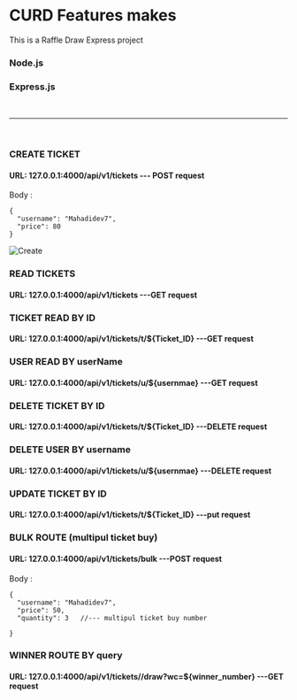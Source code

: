 
# CURD Features makes
This is a Raffle Draw Express project

### Node.js
### Express.js

<br />
<hr />
<br />

### CREATE TICKET
#### URL: 127.0.0.1:4000/api/v1/tickets  --- POST request
  Body :
  ```
  {
    "username": "Mahadidev7",
    "price": 80
  }
  ```
![Create](https://i.ibb.co/k6C4ddP/Screenshot-1.png)

### READ TICKETS
#### URL: 127.0.0.1:4000/api/v1/tickets   ---GET request

### TICKET READ BY ID
#### URL: 127.0.0.1:4000/api/v1/tickets/t/${Ticket_ID}   ---GET request

### USER READ BY userName
#### URL: 127.0.0.1:4000/api/v1/tickets/u/${usernmae}   ---GET request

### DELETE TICKET BY ID
#### URL: 127.0.0.1:4000/api/v1/tickets/t/${Ticket_ID}   ---DELETE request

### DELETE USER BY username
#### URL: 127.0.0.1:4000/api/v1/tickets/u/${usernmae}   ---DELETE request

### UPDATE TICKET BY ID
#### URL: 127.0.0.1:4000/api/v1/tickets/t/${Ticket_ID}   ---put request

### BULK ROUTE (multipul ticket buy)
#### URL: 127.0.0.1:4000/api/v1/tickets/bulk   ---POST request
 Body :
  ```
  {
    "username": "Mahadidev7",
    "price": 50,
    "quantity": 3   //--- multipul ticket buy number
    
  }
 ```

### WINNER ROUTE BY query
#### URL: 127.0.0.1:4000/api/v1/tickets//draw?wc=${winner_number}   ---GET request







